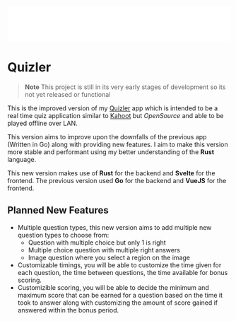 <img src="assets/logo.svg" width="100%" height="80px">

# Quizler


> **Note**
> This project is still in its very early stages of development so its not yet released or functional

This is the improved version of my [Quizler](https://github.com/jacobtread/Quizler) app which is intended to be a real time quiz application similar to [Kahoot](https://kahoot.com/) but *OpenSource* and able to be played offline over LAN.

This version aims to improve upon the downfalls of the previous app (Written in Go) along with providing new features. I aim to make this version more stable and performant using my better understanding of the **Rust** language.

This new version makes use of **Rust** for the backend and **Svelte** for the frontend. The previous version used **Go** for the backend and **VueJS** for the frontend.


## Planned New Features

- Multiple question types, this new version aims to add multiple new question types to choose from:
    - Question with multiple choice but only 1 is right
    - Multiple choice question with multiple right answers
    - Image question where you select a region on the image
- Customizable timings, you will be able to customize the time given for each question, the time between questions, the time available for bonus scoring.
- Customizible scoring, you will be able to decide the minimum and maximum score that can be earned for a question based on the time it took to answer along with customizing the amount of score gained if answered within the bonus period.
